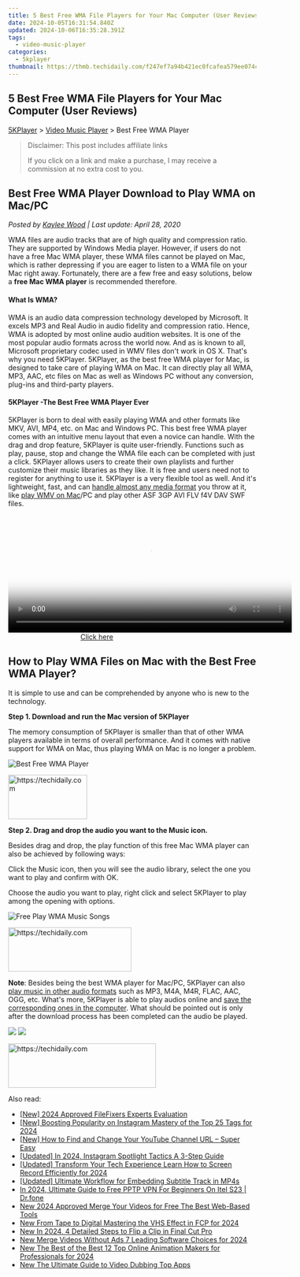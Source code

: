 ```yaml
---
title: 5 Best Free WMA File Players for Your Mac Computer (User Reviews)
date: 2024-10-05T16:31:54.840Z
updated: 2024-10-06T16:35:28.391Z
tags:
  - video-music-player
categories:
  - 5kplayer
thumbnail: https://thmb.techidaily.com/f247ef7a94b421ec0fcafea579ee074c3050225ad0c19a044a9d73401964e5e7.jpg
---
```


## 5 Best Free WMA File Players for Your Mac Computer (User Reviews)

[5KPlayer](https://tools.techidaily.com/5kplayer/products/) \> [Video Music Player](https://tools.techidaily.com/5kplayer/video-music-player/) \> Best Free WMA Player

>  Disclaimer: This post includes affiliate links
>
>  If you click on a link and make a purchase, I may receive a commission at no extra cost to you.
>

## Best Free WMA Player Download to Play WMA on Mac/PC

 _Posted by [Kaylee Wood](https://www.quora.com/profile/Amanda-Hu-21) | Last update: April 28, 2020_ 

WMA files are audio tracks that are of high quality and compression ratio. They are supported by Windows Media player. However, if users do not have a free Mac WMA player, these WMA files cannot be played on Mac, which is rather depressing if you are eager to listen to a WMA file on your Mac right away. Fortunately, there are a few free and easy solutions, below a **free Mac WMA player** is recommended therefore.

#### **What Is WMA?**

WMA is an audio data compression technology developed by Microsoft. It excels MP3 and Real Audio in audio fidelity and compression ratio. Hence, WMA is adopted by most online audio audition websites. It is one of the most popular audio formats across the world now. And as is known to all, Microsoft proprietary codec used in WMV files don't work in OS X. That's why you need 5KPlayer. 5KPlayer, as the best free WMA player for Mac, is designed to take care of playing WMA on Mac. It can directly play all WMA, MP3, AAC, etc files on Mac as well as Windows PC without any conversion, plug-ins and third-party players.

#### **5KPlayer -The Best Free WMA Player Ever**

5KPlayer is born to deal with easily playing WMA and other formats like MKV, AVI, MP4, etc. on Mac and Windows PC. This best free WMA player comes with an intuitive menu layout that even a novice can handle. With the drag and drop feature, 5KPlayer is quite user-friendly. Functions such as play, pause, stop and change the WMA file each can be completed with just a click. 5KPlayer allows users to create their own playlists and further customize their music libraries as they like. It is free and users need not to register for anything to use it. 5KPlayer is a very flexible tool as well. And it's lightweight, fast, and can [handle almost any media format](https://tools.techidaily.com/5kplayer/video-music-player/) you throw at it, like [play WMV on Mac](https://tools.techidaily.com/5kplayer/video-music-player/)/PC and play other ASF 3GP AVI FLV f4V DAV SWF files.

<!-- affiliate ads begin -->
<span id="1982456">
					<video width="576" height="240" style="cursor:pointer"
           poster="//a.impactradius-go.com/display-clicktoplayimage/1982456.png"
           onclick="if(!this.playClicked){this.play();this.setAttribute('controls',true);this.playClicked=true;}">
	   <source src="//a.impactradius-go.com/display-ad/22993-1982456">
	   <img src="//a.impactradius-go.com/display-clicktoplayimage/1982456.png" style="border: none; height: 100%; width: 100%; object-fit: contain">
	</video>
	<div style="width:360px;text-align:center"><a href="javascript:window.open(decodeURIComponent('https%3A%2F%2Fhomestyler.sjv.io%2Fc%2F5597632%2F1982456%2F22993'), '_blank');void(0);">Click here</a></div>
</span>
<img height="0" width="0" src="https://imp.pxf.io/i/5597632/1982456/22993" style="position:absolute;visibility:hidden;" border="0" />
<!-- affiliate ads end -->

## How to Play WMA Files on Mac with the Best Free WMA Player?

It is simple to use and can be comprehended by anyone who is new to the technology.

**Step 1\. Download and run the Mac version of 5KPlayer**

The memory consumption of 5KPlayer is smaller than that of other WMA players available in terms of overall performance. And it comes with native support for WMA on Mac, thus playing WMA on Mac is no longer a problem.

![Best Free WMA Player](https://www.5kplayer.com/video-music-player/img/free-music-player.jpg) 

<!-- affiliate ads begin -->
<a href="https://aligracehair.sjv.io/c/5597632/2135396/19272" target="_top" id="2135396">
  <img src="//a.impactradius-go.com/display-ad/19272-2135396" border="0" alt="https://techidaily.com" width="160" height="90"/>
</a>
<img height="0" width="0" src="https://aligracehair.sjv.io/i/5597632/2135396/19272" style="position:absolute;visibility:hidden;" border="0" />
<!-- affiliate ads end -->

**Step 2\. Drag and drop the audio you want to the Music icon.**

Besides drag and drop, the play function of this free Mac WMA player can also be achieved by following ways:

Click the Music icon, then you will see the audio library, select the one you want to play and confirm with OK.

Choose the audio you want to play, right click and select 5KPlayer to play among the opening with options.

![Free Play WMA Music Songs](https://www.5kplayer.com/video-music-player/img/5k-wma-player-trl-030701.jpg) 

<!-- affiliate ads begin -->
<a href="https://bluettius.sjv.io/c/5597632/2139120/17108" target="_top" id="2139120">
  <img src="//a.impactradius-go.com/display-ad/17108-2139120" border="0" alt="https://techidaily.com" width="250" height="90"/>
</a>
<img height="0" width="0" src="https://bluettius.sjv.io/i/5597632/2139120/17108" style="position:absolute;visibility:hidden;" border="0" />
<!-- affiliate ads end -->

**Note**: Besides being the best WMA player for Mac/PC, 5KPlayer can also [play music in other audio formats](https://tools.techidaily.com/5kplayer/video-music-player/) such as MP3, M4A, M4R, FLAC, AAC, OGG, etc. What's more, 5KPlayer is able to play audios online and [save the corresponding ones in the computer](https://tools.techidaily.com/5kplayer/youtube-download/). What should be pointed out is only after the download process has been completed can the audio be played.

[![](https://www.5kplayer.com/video-music-player/../button/freedownbackwin.png)](https://tools.techidaily.com/5kplayer/products/) [![](https://www.5kplayer.com/video-music-player/../button/freedownbackmac.png)](https://tools.techidaily.com/5kplayer/products/)

<!-- affiliate ads begin -->
<a href="https://sentrypc.7eer.net/c/5597632/398449/3022" target="_top" id="398449">
  <img src="//a.impactradius-go.com/display-ad/3022-398449" border="0" alt="https://techidaily.com" width="300" height="90"/>
</a>
<img height="0" width="0" src="https://sentrypc.7eer.net/i/5597632/398449/3022" style="position:absolute;visibility:hidden;" border="0" />
<!-- affiliate ads end -->

<ins class="adsbygoogle"
     style="display:block"
     data-ad-format="autorelaxed"
     data-ad-client="ca-pub-7571918770474297"
     data-ad-slot="1223367746"></ins>

<ins class="adsbygoogle"
     style="display:block"
     data-ad-client="ca-pub-7571918770474297"
     data-ad-slot="8358498916"
     data-ad-format="auto"
     data-full-width-responsive="true"></ins>

<span class="atpl-alsoreadstyle">Also read:</span>
<div><ul>
<li><a href="https://screen-video-capture.techidaily.com/new-2024-approved-filefixers-experts-evaluation/"><u>[New] 2024 Approved FileFixers Experts Evaluation</u></a></li>
<li><a href="https://instagram-video-recordings.techidaily.com/new-boosting-popularity-on-instagram-mastery-of-the-top-25-tags-for-2024/"><u>[New] Boosting Popularity on Instagram Mastery of the Top 25 Tags for 2024</u></a></li>
<li><a href="https://youtube-web.techidaily.com/04958282-new-how-to-find-and-change-your-youtube-channel-url-super-easy/"><u>[New] How to Find and Change Your YouTube Channel URL – Super Easy</u></a></li>
<li><a href="https://instagram-video-recordings.techidaily.com/updated-in-2024-instagram-spotlight-tactics-a-3-step-guide/"><u>[Updated] In 2024, Instagram Spotlight Tactics A 3-Step Guide</u></a></li>
<li><a href="https://desktop-recording.techidaily.com/updated-transform-your-tech-experience-learn-how-to-screen-record-efficiently-for-2024/"><u>[Updated] Transform Your Tech Experience Learn How to Screen Record Efficiently for 2024</u></a></li>
<li><a href="https://fox-direct.techidaily.com/updated-ultimate-workflow-for-embedding-subtitle-track-in-mp4s/"><u>[Updated] Ultimate Workflow for Embedding Subtitle Track in MP4s</u></a></li>
<li><a href="https://phone-solutions.techidaily.com/in-2024-ultimate-guide-to-free-pptp-vpn-for-beginners-on-itel-s23-drfone-by-drfone-virtual-android/"><u>In 2024, Ultimate Guide to Free PPTP VPN For Beginners On Itel S23 | Dr.fone</u></a></li>
<li><a href="https://video-creation-software.techidaily.com/new-2024-approved-merge-your-videos-for-free-the-best-web-based-tools/"><u>New 2024 Approved Merge Your Videos for Free The Best Web-Based Tools</u></a></li>
<li><a href="https://video-creation-software.techidaily.com/new-from-tape-to-digital-mastering-the-vhs-effect-in-fcp-for-2024/"><u>New From Tape to Digital Mastering the VHS Effect in FCP for 2024</u></a></li>
<li><a href="https://video-creation-software.techidaily.com/new-in-2024-4-detailed-steps-to-flip-a-clip-in-final-cut-pro/"><u>New In 2024, 4 Detailed Steps to Flip a Clip in Final Cut Pro</u></a></li>
<li><a href="https://video-creation-software.techidaily.com/new-merge-videos-without-ads-7-leading-software-choices-for-2024/"><u>New Merge Videos Without Ads 7 Leading Software Choices for 2024</u></a></li>
<li><a href="https://video-creation-software.techidaily.com/new-the-best-of-the-best-12-top-online-animation-makers-for-professionals-for-2024/"><u>New The Best of the Best 12 Top Online Animation Makers for Professionals for 2024</u></a></li>
<li><a href="https://video-creation-software.techidaily.com/new-the-ultimate-guide-to-video-dubbing-top-apps/"><u>New The Ultimate Guide to Video Dubbing Top Apps</u></a></li>
</ul></div>

